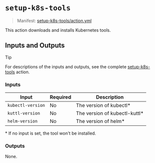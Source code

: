 # `setup-k8s-tools`

> Manifest: [setup-k8s-tools/action.yml][setup-k8s-tools]

This action downloads and installs Kubernetes tools.

## Inputs and Outputs

> [!TIP]
> For descriptions of the inputs and outputs, see the complete [setup-k8s-tools] action.

### Inputs

| Input             | Required | Description                   |
| ----------------- | -------- | ----------------------------- |
| `kubectl-version` | No       | The version of kubectl*       |
| `kuttl-version`   | No       | The version of kubectl-kuttl* |
| `helm-version`    | No       | The version of helm*          |

\* If no input is set, the tool won't be installed.

### Outputs

None.

[setup-k8s-tools]: ./action.yaml
